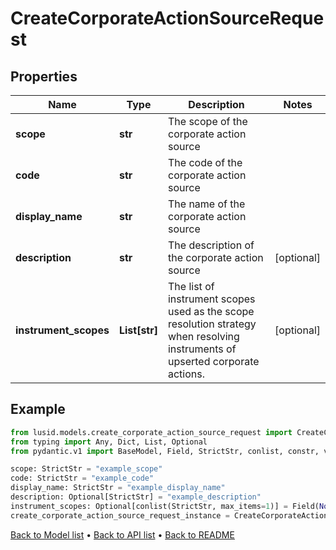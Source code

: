 # CreateCorporateActionSourceRequest

## Properties
Name | Type | Description | Notes
------------ | ------------- | ------------- | -------------
**scope** | **str** | The scope of the corporate action source | 
**code** | **str** | The code of the corporate action source | 
**display_name** | **str** | The name of the corporate action source | 
**description** | **str** | The description of the corporate action source | [optional] 
**instrument_scopes** | **List[str]** | The list of instrument scopes used as the scope resolution strategy when resolving instruments of upserted corporate actions. | [optional] 
## Example

```python
from lusid.models.create_corporate_action_source_request import CreateCorporateActionSourceRequest
from typing import Any, Dict, List, Optional
from pydantic.v1 import BaseModel, Field, StrictStr, conlist, constr, validator

scope: StrictStr = "example_scope"
code: StrictStr = "example_code"
display_name: StrictStr = "example_display_name"
description: Optional[StrictStr] = "example_description"
instrument_scopes: Optional[conlist(StrictStr, max_items=1)] = Field(None, alias="instrumentScopes", description="The list of instrument scopes used as the scope resolution strategy when resolving instruments of upserted corporate actions.")
create_corporate_action_source_request_instance = CreateCorporateActionSourceRequest(scope=scope, code=code, display_name=display_name, description=description, instrument_scopes=instrument_scopes)

```

[Back to Model list](../README.md#documentation-for-models) &#8226; [Back to API list](../README.md#documentation-for-api-endpoints) &#8226; [Back to README](../README.md)

